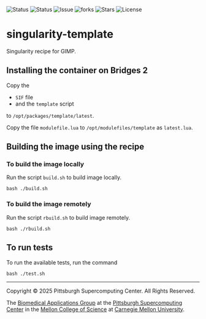 ![Status](https://github.com/pscedu/singularity-template/actions/workflows/main.yml/badge.svg)
![Status](https://github.com/pscedu/singularity-template/actions/workflows/pretty.yml/badge.svg)
![Issue](https://img.shields.io/github/issues/pscedu/singularity-template)
![forks](https://img.shields.io/github/forks/pscedu/singularity-template)
![Stars](https://img.shields.io/github/stars/pscedu/singularity-template)
![License](https://img.shields.io/github/license/pscedu/singularity-template)

# singularity-template
Singularity recipe for GIMP.

## Installing the container on Bridges 2
Copy the

* `SIF` file
* and the `template` script

to `/opt/packages/template/latest`.

Copy the file `modulefile.lua` to `/opt/modulefiles/template` as `latest.lua`.

## Building the image using the recipe
### To build the image locally
Run the script `build.sh` to build image locally.

```
bash ./build.sh
```

### To build the image remotely
Run the script `rbuild.sh` to build image remotely.

```
bash ./rbuild.sh
```

## To run tests
To run the available tests, run the command

```
bash ./test.sh
```

---
Copyright © 2025 Pittsburgh Supercomputing Center. All Rights Reserved.

The [Biomedical Applications Group](https://www.psc.edu/biomedical-applications/) at the [Pittsburgh Supercomputing Center](http://www.psc.edu) in the [Mellon College of Science](https://www.cmu.edu/mcs/) at [Carnegie Mellon University](http://www.cmu.edu).
